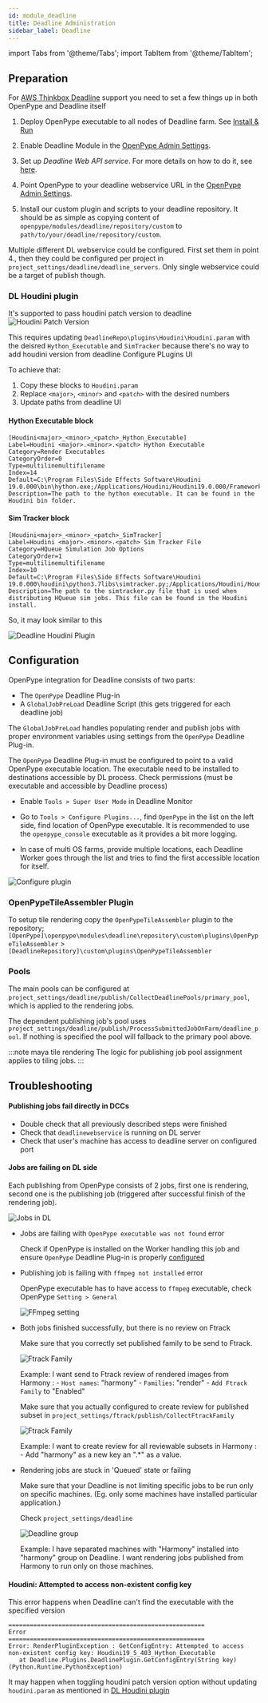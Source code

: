 ```yaml
---
id: module_deadline
title: Deadline Administration
sidebar_label: Deadline
---
```


import Tabs from '@theme/Tabs';
import TabItem from '@theme/TabItem';


## Preparation

For [AWS Thinkbox Deadline](https://www.awsthinkbox.com/deadline) support you need to set a few things up in both OpenPype and Deadline itself

1. Deploy OpenPype executable to all nodes of Deadline farm. See [Install & Run](admin_use.md)

2. Enable Deadline Module in the [OpenPype Admin Settings](admin_settings_system.md#deadline).

3. Set up *Deadline Web API service*. For more details on how to do it, see [here](https://docs.thinkboxsoftware.com/products/deadline/10.1/1_User%20Manual/manual/web-service.html).

4. Point OpenPype to your deadline webservice URL in the [OpenPype Admin Settings](admin_settings_system.md#deadline).

5. Install our custom plugin and scripts to your deadline repository. It should be as simple as copying content of `openpype/modules/deadline/repository/custom` to `path/to/your/deadline/repository/custom`.

Multiple different DL webservice could be configured. First set them in point 4., then they could be configured per project in `project_settings/deadline/deadline_servers`.
Only single webservice could be a target of publish though.

### DL Houdini plugin

It's supported to pass houdini patch version to deadline
![Houdini Patch Version](assets/deadline/deadline_houdini_patch_version_toggle.jpg)

This requires updating `DeadlineRepo\plugins\Houdini\Houdini.param` with the deisred `Hython_Executable` and `SimTracker` because there's no way to add houdini version from deadline Configure PLugins UI

To achieve that:
1. Copy these blocks to `Houdini.param`
2. Replace `<major>`, `<minor>` and `<patch>` with the desired numbers
3. Update paths from deadline UI

#### Hython Executable block
```
[Houdini<major>_<minor>_<patch>_Hython_Executable]
Label=Houdini <major>.<minor>.<patch> Hython Executable
Category=Render Executables
CategoryOrder=0
Type=multilinemultifilename
Index=14
Default=C:\Program Files\Side Effects Software\Houdini 19.0.000\bin\hython.exe;/Applications/Houdini/Houdini19.0.000/Frameworks/Houdini.framework/Versions/19.0.000/Resources/bin/hython;/opt/hfs19.0/bin/hython
Description=The path to the hython executable. It can be found in the Houdini bin folder.
```

#### Sim Tracker block
```
[Houdini<major>_<minor>_<patch>_SimTracker]
Label=Houdini <major>.<minor>.<patch> Sim Tracker File
Category=HQueue Simulation Job Options
CategoryOrder=1
Type=multilinemultifilename
Index=10
Default=C:\Program Files\Side Effects Software\Houdini 19.0.000\houdini\python3.7libs\simtracker.py;/Applications/Houdini/Houdini19.0.000/Frameworks/Houdini.framework/Versions/19.0.000/Resources/houdini/python3.7libs/simtracker.py;/opt/hfs19.0/houdini/python3.7libs/simtracker.py
Description=The path to the simtracker.py file that is used when distributing HQueue sim jobs. This file can be found in the Houdini install.
```
So, it may look similar to this

![Deadline Houdini Plugin](assets/deadline/deadline_houdini_plugin_parameters.jpg)

## Configuration

OpenPype integration for Deadline consists of two parts:

- The `OpenPype` Deadline Plug-in
- A `GlobalJobPreLoad` Deadline Script (this gets triggered for each deadline job)

The `GlobalJobPreLoad` handles populating render and publish jobs with proper environment variables using settings from the `OpenPype` Deadline Plug-in.

The `OpenPype` Deadline Plug-in must be configured to point to a valid OpenPype executable location. The executable need to be installed to
destinations accessible by DL process. Check permissions (must be executable and accessible by Deadline process)

- Enable `Tools > Super User Mode` in Deadline Monitor

- Go to `Tools > Configure Plugins...`, find `OpenPype` in the list on the left side, find location of OpenPype
executable. It is recommended to use the `openpype_console` executable as it provides a bit more logging.

- In case of multi OS farms, provide multiple locations, each Deadline Worker goes through the list and tries to find the first accessible
 location for itself.

![Configure plugin](assets/deadline_configure_plugin.png)

### OpenPypeTileAssembler Plugin
To setup tile rendering copy the `OpenPypeTileAssembler` plugin to the repository;
`[OpenPype]\openpype\modules\deadline\repository\custom\plugins\OpenPypeTileAssembler` > `[DeadlineRepository]\custom\plugins\OpenPypeTileAssembler`

### Pools

The main pools can be configured at `project_settings/deadline/publish/CollectDeadlinePools/primary_pool`, which is applied to the rendering jobs.

The dependent publishing job's pool uses `project_settings/deadline/publish/ProcessSubmittedJobOnFarm/deadline_pool`. If nothing is specified the pool will fallback to the primary pool above.

:::note maya tile rendering
The logic for publishing job pool assignment applies to tiling jobs.
:::

## Troubleshooting

#### Publishing jobs fail directly in DCCs

- Double check that all previously described steps were finished
- Check that `deadlinewebservice` is running on DL server
- Check that user's machine has access to deadline server on configured port

#### Jobs are failing on DL side

Each publishing from OpenPype consists of 2 jobs, first one is rendering, second one is the publishing job (triggered after successful finish of the rendering job).

![Jobs in DL](assets/deadline_fail.png)

- Jobs are failing with `OpenPype executable was not found` error

    Check if OpenPype is installed on the Worker handling this job and ensure `OpenPype` Deadline Plug-in is properly [configured](#configuration)


- Publishing job is failing with `ffmpeg not installed` error

    OpenPype executable has to have access to `ffmpeg` executable, check OpenPype `Setting > General`

    ![FFmpeg setting](assets/ffmpeg_path.png)

- Both jobs finished successfully, but there is no review on Ftrack

    Make sure that you correctly set published family to be send to Ftrack.

    ![Ftrack Family](assets/ftrack/ftrack-collect-main.png)

    Example: I want send to Ftrack review of rendered images from Harmony :
        - `Host names`: "harmony"
        - `Families`: "render"
        - `Add Ftrack Family` to "Enabled"

    Make sure that you actually configured to create review for published subset in `project_settings/ftrack/publish/CollectFtrackFamily`

    ![Ftrack Family](assets/deadline_review.png)

    Example: I want to create review for all reviewable subsets in Harmony :
      - Add "harmony" as a new key an ".*" as a value.


- Rendering jobs are stuck in 'Queued' state or failing

    Make sure that your Deadline is not limiting specific jobs to be run only on specific machines. (Eg. only some machines have installed particular application.)

    Check `project_settings/deadline`

    ![Deadline group](assets/deadline_group.png)

    Example: I have separated machines with "Harmony" installed into "harmony" group on Deadline. I want rendering jobs published from Harmony to run only on those machines.

#### Houdini: Attempted to access non-existent config key

This error happens when Deadline can't find the executable with the specified version

```
=======================================================
Error
=======================================================
Error: RenderPluginException : GetConfigEntry: Attempted to access non-existent config key: Houdini19_5_403_Hython_Executable
   at Deadline.Plugins.DeadlinePlugin.GetConfigEntry(String key) (Python.Runtime.PythonException)
```

It may happen when toggling houdini patch version option without updating `houdini.param` as mentioned in [DL Houdini plugin](#dl-houdini-plugin)
